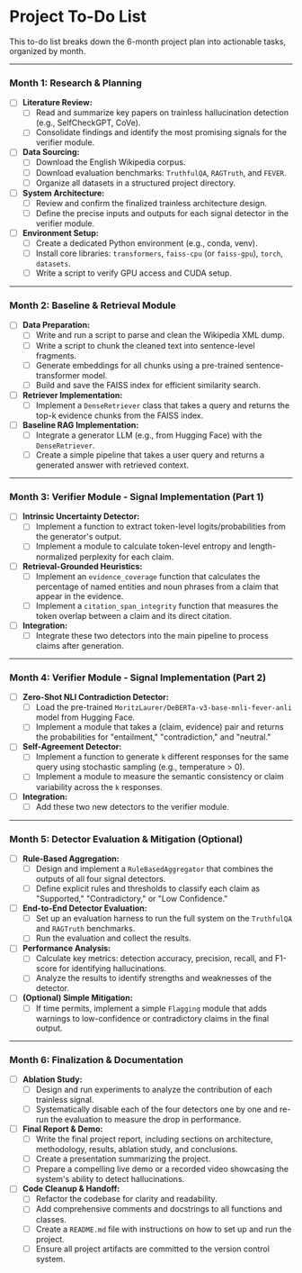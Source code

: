 # Project To-Do List

This to-do list breaks down the 6-month project plan into actionable tasks, organized by month.

---

### **Month 1: Research & Planning**

-   [ ] **Literature Review:**
    -   [ ] Read and summarize key papers on trainless hallucination detection (e.g., SelfCheckGPT, CoVe).
    -   [ ] Consolidate findings and identify the most promising signals for the verifier module.
-   [ ] **Data Sourcing:**
    -   [ ] Download the English Wikipedia corpus.
    -   [ ] Download evaluation benchmarks: `TruthfulQA`, `RAGTruth`, and `FEVER`.
    -   [ ] Organize all datasets in a structured project directory.
-   [ ] **System Architecture:**
    -   [ ] Review and confirm the finalized trainless architecture design.
    -   [ ] Define the precise inputs and outputs for each signal detector in the verifier module.
-   [ ] **Environment Setup:**
    -   [ ] Create a dedicated Python environment (e.g., conda, venv).
    -   [ ] Install core libraries: `transformers`, `faiss-cpu` (or `faiss-gpu`), `torch`, `datasets`.
    -   [ ] Write a script to verify GPU access and CUDA setup.

---

### **Month 2: Baseline & Retrieval Module**

-   [ ] **Data Preparation:**
    -   [ ] Write and run a script to parse and clean the Wikipedia XML dump.
    -   [ ] Write a script to chunk the cleaned text into sentence-level fragments.
    -   [ ] Generate embeddings for all chunks using a pre-trained sentence-transformer model.
    -   [ ] Build and save the FAISS index for efficient similarity search.
-   [ ] **Retriever Implementation:**
    -   [ ] Implement a `DenseRetriever` class that takes a query and returns the top-k evidence chunks from the FAISS index.
-   [ ] **Baseline RAG Implementation:**
    -   [ ] Integrate a generator LLM (e.g., from Hugging Face) with the `DenseRetriever`.
    -   [ ] Create a simple pipeline that takes a user query and returns a generated answer with retrieved context.

---

### **Month 3: Verifier Module - Signal Implementation (Part 1)**

-   [ ] **Intrinsic Uncertainty Detector:**
    -   [ ] Implement a function to extract token-level logits/probabilities from the generator's output.
    -   [ ] Implement a module to calculate token-level entropy and length-normalized perplexity for each claim.
-   [ ] **Retrieval-Grounded Heuristics:**
    -   [ ] Implement an `evidence_coverage` function that calculates the percentage of named entities and noun phrases from a claim that appear in the evidence.
    -   [ ] Implement a `citation_span_integrity` function that measures the token overlap between a claim and its direct citation.
-   [ ] **Integration:**
    -   [ ] Integrate these two detectors into the main pipeline to process claims after generation.

---

### **Month 4: Verifier Module - Signal Implementation (Part 2)**

-   [ ] **Zero-Shot NLI Contradiction Detector:**
    -   [ ] Load the pre-trained `MoritzLaurer/DeBERTa-v3-base-mnli-fever-anli` model from Hugging Face.
    -   [ ] Implement a module that takes a (claim, evidence) pair and returns the probabilities for "entailment," "contradiction," and "neutral."
-   [ ] **Self-Agreement Detector:**
    -   [ ] Implement a function to generate `k` different responses for the same query using stochastic sampling (e.g., temperature > 0).
    -   [ ] Implement a module to measure the semantic consistency or claim variability across the `k` responses.
-   [ ] **Integration:**
    -   [ ] Add these two new detectors to the verifier module.

---

### **Month 5: Detector Evaluation & Mitigation (Optional)**

-   [ ] **Rule-Based Aggregation:**
    -   [ ] Design and implement a `RuleBasedAggregator` that combines the outputs of all four signal detectors.
    -   [ ] Define explicit rules and thresholds to classify each claim as "Supported," "Contradictory," or "Low Confidence."
-   [ ] **End-to-End Detector Evaluation:**
    -   [ ] Set up an evaluation harness to run the full system on the `TruthfulQA` and `RAGTruth` benchmarks.
    -   [ ] Run the evaluation and collect the results.
-   [ ] **Performance Analysis:**
    -   [ ] Calculate key metrics: detection accuracy, precision, recall, and F1-score for identifying hallucinations.
    -   [ ] Analyze the results to identify strengths and weaknesses of the detector.
-   [ ] **(Optional) Simple Mitigation:**
    -   [ ] If time permits, implement a simple `Flagging` module that adds warnings to low-confidence or contradictory claims in the final output.

---

### **Month 6: Finalization & Documentation**

-   [ ] **Ablation Study:**
    -   [ ] Design and run experiments to analyze the contribution of each trainless signal.
    -   [ ] Systematically disable each of the four detectors one by one and re-run the evaluation to measure the drop in performance.
-   [ ] **Final Report & Demo:**
    -   [ ] Write the final project report, including sections on architecture, methodology, results, ablation study, and conclusions.
    -   [ ] Create a presentation summarizing the project.
    -   [ ] Prepare a compelling live demo or a recorded video showcasing the system's ability to detect hallucinations.
-   [ ] **Code Cleanup & Handoff:**
    -   [ ] Refactor the codebase for clarity and readability.
    -   [ ] Add comprehensive comments and docstrings to all functions and classes.
    -   [ ] Create a `README.md` file with instructions on how to set up and run the project.
    -   [ ] Ensure all project artifacts are committed to the version control system.
